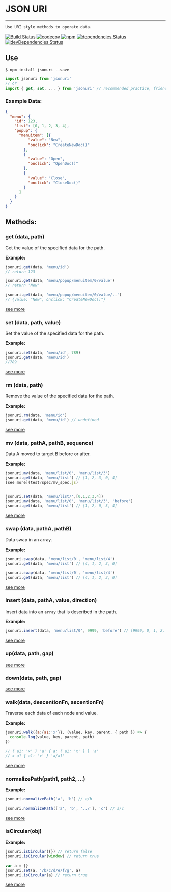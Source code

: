 # JSON URI

---

`Use URI style methods to operate data.`

[![Build Status](https://api.travis-ci.org/aligay/jsonuri.svg?branch=master)](https://travis-ci.org/aligay/jsonuri/branches)
[![codecov](https://codecov.io/gh/aligay/jsonuri/branch/master/graph/badge.svg)](https://codecov.io/gh/aligay/jsonuri/branch/master)
[![npm](https://img.shields.io/npm/v/jsonuri.svg)](https://www.npmjs.com/package/jsonuri)
[![dependencies Status](https://david-dm.org/aligay/jsonuri/status.svg)](https://david-dm.org/aligay/jsonuri)
[![devDependencies Status](https://david-dm.org/aligay/jsonuri/dev-status.svg)](https://david-dm.org/aligay/jsonuri?type=dev)

## Use

```shell
$ npm install jsonuri --save
```

```javascript
import jsonuri from 'jsonuri'
// or
import { get, set, ... } from 'jsonuri' // recommended practice, friendly to tree-shaking
```

### Example Data:
```json
{
  "menu": {
    "id": 123,
    "list": [0, 1, 2, 3, 4],
    "popup": {
      "menuitem": [{
          "value": "New",
          "onclick": "CreateNewDoc()"
        },
        {
          "value": "Open",
          "onclick": "OpenDoc()"
        },
        {
          "value": "Close",
          "onclick": "CloseDoc()"
        }
      ]
    }
  }
}

```

## Methods:

### get (data, path)
Get the value of the specified data for the path.


**Example:**

```javascript
jsonuri.get(data, 'menu/id')
// return 123

jsonuri.get(data, 'menu/popup/menuitem/0/value')
// return 'New'

jsonuri.get(data, 'menu/popup/menuitem/0/value/..')
// {value: "New", onclick: "CreateNewDoc()"}

```
[see more](test/spec/get_spec.js)
### set (data, path, value)
Set the value of the specified data for the path.

**Example:**

```javascript
jsonuri.set(data, 'menu/id', 789)
jsonuri.get(data, 'menu/id')
//789

```
[see more](test/spec/set_spec.js)

### rm (data, path)
Remove the value of the specified data for the path.

**Example:**

```javascript
jsonuri.rm(data, 'menu/id')
jsonuri.get(data, 'menu/id') // undefined
```
[see more](test/spec/rm_spec.js)


### mv (data, pathA, pathB, sequence)
Data A moved to target B before or after.

**Example:**

```javascript
jsonuri.mv(data, 'menu/list/0', 'menu/list/3')
jsonuri.get(data, 'menu/list') // [1, 2, 3, 0, 4]
[see more](test/spec/mv_spec.js)


jsonuri.set(data, 'menu/list/',[0,1,2,3,4])
jsonuri.mv(data, 'menu/list/0', 'menu/list/3', 'before')
jsonuri.get(data, 'menu/list') // [1, 2, 0, 3, 4]

```
[see more](test/spec/mv_spec.js)

### swap (data, pathA, pathB)
Data swap in an array.

**Example:**

```javascript
jsonuri.swap(data, 'menu/list/0', 'menu/list/4')
jsonuri.get(data, 'menu/list') // [4, 1, 2, 3, 0]

jsonuri.swap(data, 'menu/list/0', 'menu/list/4')
jsonuri.get(data, 'menu/list') // [4, 1, 2, 3, 0]

```
[see more](test/spec/swap_spec.js)


### insert (data, pathA, value, direction)

Insert data into an `array` that is described in the path.

**Example:**

```javascript
jsonuri.insert(data, 'menu/list/0', 9999, 'before') // [9999, 0, 1, 2, 3, 4]

```
[see more](test/spec/insert_spec.js)


### up(data, path, gap)
[see more](test/spec/up_spec.js)


### down(data, path, gap)

[see more](test/spec/down_spec.js)


### walk(data, descentionFn, ascentionFn)
Traverse each data of each node and value.

**Example:**

```javascript
jsonuri.walk({a:{a1:'x'}}, (value, key, parent, { path }) => {
  console.log(value, key, parent, path)
})

// { a1: 'x' } 'a' { a: { a1: 'x' } } 'a'
// x a1 { a1: 'x' } 'a/a1'
```
[see more](test/spec/walk_spec.js)

### normalizePath(path1, path2, ...)

**Example:**

```javascript
jsonuri.normalizePath('a', 'b') // a/b

jsonuri.normalizePath(['a', 'b', '../'], 'c') // a/c


```
[see more](test/spec/normalizePath_spec.js)

### isCircular(obj)

**Example:**

```javascript
jsonuri.isCircular({}) // return false
jsonuri.isCircular(window) // return true

var a = {}
jsonuri.set(a, '/b/c/d/e/f/g', a)
jsonuri.isCircular(a) // return true


```
[see more](test/spec/isCircular_spec.js)

